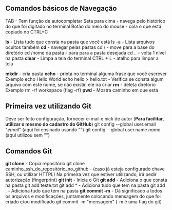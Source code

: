 ## Comandos básicos de Navegação 

TAB - Tem função de autocompletar
Seta para cima - navega pelo histórico do que foi digitado no terminal
Botão do meio do mouse - cola o que está copiado no CTRL+C

**ls** - Lista tudo que consta na pasta que você está
    ls -a - Lista arquivos ocultos também
**cd** - navegar pelas pastas
    cd / - move para a base do diretório
    cd /nome da pasta - para para a pasta desejada
    cd .. - volta 1 nível na pasta
**clear** - Limpa a tela do terminal 
    CTRL + L - atalho para limpar a tela

**mkdir** - cria pasta
**echo** - printa no terminal alguma frase que você escrever
    Exemplo
        echo Hello World
        echo hello > hello.txt - Verifica se consta algum arquivo com este nome, se não existir, ele ira criar
**rm** - deleta diretório
    Exemplo
        rm -rf workspace (flag -rf)
**pwd** - Mostra caminho em que está

## Primeira vez utilizando Git

Deve ser feito configuração, fornecer e-mail e nick de autor (**Para facilitar, utilizar o mesmo do cadastro do GitHub**)
    git config --global user.email "*email*" (aqui foi ensinado usando "")
    git config --global user.name *name* (aqui utilizou sem "")

## Comandos Git

**git clone** - Copia repositório
    git clone caminho_ssh_do_repositório_no_github  - (caso já esteja configurado chave SSH, ou utilizar HTTPL)
        Na primeira vez que estiver utilizando, irá pedir autorização (fingerprint)
**git init** - Inicia o Git
**git add** - Adiciona o que consta na pasta
    git add teste.txt
    git add * - Adiciona tudo que tem na pasta
    git add . - Adiciona tudo que tem na pasta
**git commit -m** - Dá significado a todos os arquivos e modificações, juntamente colocando mensagem do que foi criado e/ou modificado
    git commit -m "mensagem" (-m é uma flag do git)
